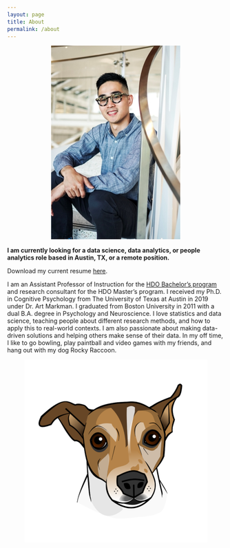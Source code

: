 ```yaml
---
layout: page
title: About
permalink: /about
---
```


<p align="center">
  <img src="/assets/img/headshot.jpg" />
</p>

**I am currently looking for a data science, data analytics, or people analytics role based in Austin, TX, or a remote position.**

Download my current resume [here](https://drive.google.com/file/d/12ZO5j6AzucKMlmb7OkDX77UNZilqntid/view?usp=sharing).

I am an Assistant Professor of Instruction for the [HDO Bachelor’s program](https://hdo.utexas.edu/ba/) and research consultant for the HDO Master’s program. I received my Ph.D. in Cognitive Psychology from The University of Texas at Austin in 2019 under Dr. Art Markman. I graduated from Boston University in 2011 with a dual B.A. degree in Psychology and Neuroscience. I love statistics and data science, teaching people about different research methods, and how to apply this to real-world contexts. I am also passionate about making data-driven solutions and helping others make sense of their data. In my off time, I like to go bowling, play paintball and video games with my friends, and hang out with my dog Rocky Raccoon. 

<p align="center">
  <img src="/assets/img/profile.png" />
</p>

